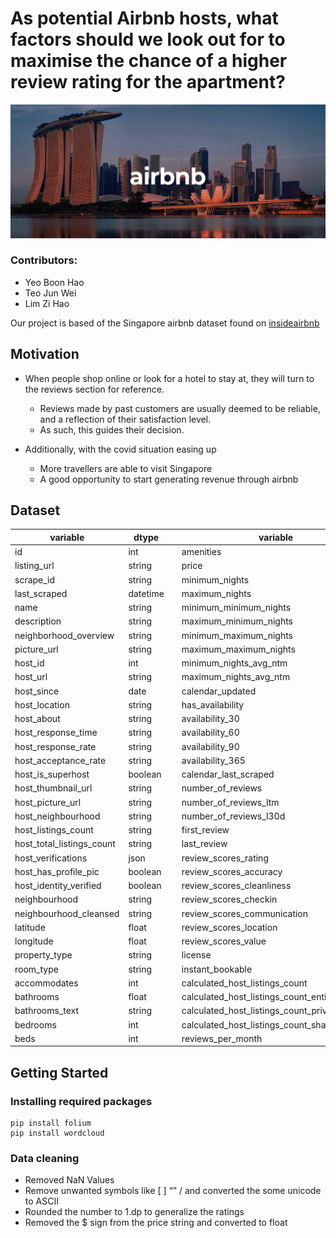 # As potential Airbnb hosts, what factors should we look out for to maximise the chance of a higher review rating for the apartment?
![Singapore](singapore.png)

### Contributors:
* Yeo Boon Hao
* Teo Jun Wei
* Lim Zi Hao
</n>


Our project is based of the Singapore airbnb dataset found on [insideairbnb](http://insideairbnb.com/get-the-data)

## Motivation 
- When people shop online or look for a hotel to stay at, they will turn to the reviews section for reference.
  - Reviews made by past customers are usually deemed to be reliable, and a reflection of their satisfaction level.
  - As such, this guides their decision.
  
- Additionally, with the covid situation easing up
  - More travellers are able to visit Singapore
  - A good opportunity to start generating revenue through airbnb
 
 ## Dataset
 
|variable|dtype||variable|dtype|
|---|---|---|---|---|
|id|int||amenities|json|
|listing_url|string||price|string|
|scrape_id|string||minimum_nights|int|
|last_scraped|datetime||maximum_nights|int|
|name|string||minimum_minimum_nights|int|
|description|string||maximum_minimum_nights|int|
|neighborhood_overview|string||minimum_maximum_nights|int|
|picture_url|string||maximum_maximum_nights|int|
|host_id|int||minimum_nights_avg_ntm|int|
|host_url|string||maximum_nights_avg_ntm|int|
|host_since|date||calendar_updated|date|
|host_location|string||has_availability|boolean|
|host_about|string||availability_30|int|
|host_response_time|string||availability_60|int|
|host_response_rate|string||availability_90|int|
|host_acceptance_rate|string||availability_365|int|
|host_is_superhost|boolean||calendar_last_scraped|date|
|host_thumbnail_url|string||number_of_reviews|int|
|host_picture_url|string||number_of_reviews_ltm|int|
|host_neighbourhood|string||number_of_reviews_l30d|int|
|host_listings_count|string||first_review|date|
|host_total_listings_count|string||last_review|date|
|host_verifications|json||review_scores_rating|float|
|host_has_profile_pic|boolean||review_scores_accuracy|float|
|host_identity_verified|boolean||review_scores_cleanliness|float|
|neighbourhood|string||review_scores_checkin|float|
|neighbourhood_cleansed|string||review_scores_communication|float|
|latitude|float||review_scores_location|float|
|longitude|float||review_scores_value|float|
|property_type|string||license|string|
|room_type|string||instant_bookable|boolean|
|accommodates|int||calculated_host_listings_count|int|
|bathrooms|float||calculated_host_listings_count_entire_homes|int|
|bathrooms_text|string||calculated_host_listings_count_private_rooms|int|
|bedrooms|int||calculated_host_listings_count_shared_rooms|int|
|beds|int||reviews_per_month|float|

 ## Getting Started
 
 ### Installing required packages

```
pip install folium
pip install wordcloud
```

### Data cleaning

- Removed NaN Values
- Remove unwanted symbols like [ ] “” /  and converted the some unicode to ASCII
- Rounded the number to 1.dp to generalize the ratings 
- Removed the $ sign from the price string and converted to float
